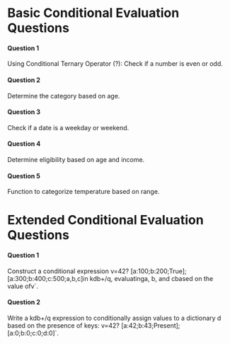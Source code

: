# Basic Conditional Evaluation Questions

#### Question 1
Using Conditional Ternary Operator (?): Check if a number is even or odd.

#### Question 2
Determine the category based on age.

#### Question 3
Check if a date is a weekday or weekend.

#### Question 4
Determine eligibility based on age and income.

#### Question 5
Function to categorize temperature based on range.

# Extended Conditional Evaluation Questions

#### Question 1
Construct a conditional expression v=42? [a:100;b:200;True]; [a:300;b:400;c:500;a,b,c]in kdb+/q, evaluatinga, b, and cbased on the value ofv`.

#### Question 2
Write a kdb+/q expression to conditionally assign values to a dictionary d based on the presence of keys: v=42? [a:42;b:43;Present]; [a:0;b:0;c:0;d:0]`.
